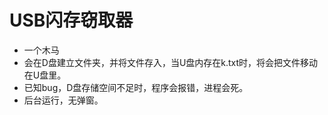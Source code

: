 # USB闪存窃取器
- 一个木马
- 会在D盘建立文件夹，并将文件存入，当U盘内存在k.txt时，将会把文件移动在U盘里。
- 已知bug，D盘存储空间不足时，程序会报错，进程会死。
- 后台运行，无弹窗。
